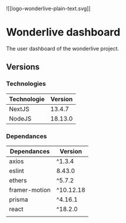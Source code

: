 ![[logo-wonderlive-plain-text.svg]]

# Wonderlive dashboard

The user dashboard of the wonderlive project.

## Versions

### Technologies

| **Technologie** | **Version** |
| --------------- | ------- |
| NextJS          | 13.4.7  |
| NodeJS          | 18.13.0 |

### Dependances

| **Dependances** | **Version** |
| --------------- | ----------- |
| axios           | ^1.3.4      |
| eslint          | 8.43.0      |
| ethers          | ^5.7.2      |
| framer-motion   | ^10.12.18   |
| prisma          | ^4.16.1     |
| react           | ^18.2.0     |
|                 |             |
